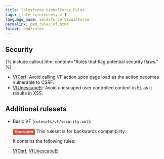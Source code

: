 ```yaml
---
title: Salesforce VisualForce Rules
tags: [rule_references, vf]
language_name: Salesforce VisualForce
permalink: pmd_rules_vf.html
folder: pmd/rules
---
```

## Security

{% include callout.html content="Rules that flag potential security flaws." %}

*   [VfCsrf](pmd_rules_vf_security.html#vfcsrf): Avoid calling VF action upon page load as the action becomes vulnerable to CSRF.
*   [VfUnescapeEl](pmd_rules_vf_security.html#vfunescapeel): Avoid unescaped user controlled content in EL as it results in XSS.

## Additional rulesets

*   Basic VF (`rulesets/vf/security.xml`):

    <span style="border-radius: 0.25em; color: #fff; padding: 0.2em 0.6em 0.3em; display: inline; background-color: #d9534f; font-size: 75%;">Deprecated</span>  This ruleset is for backwards compatibility.

    It contains the following rules:

    [VfCsrf](pmd_rules_vf_security.html#vfcsrf), [VfUnescapeEl](pmd_rules_vf_security.html#vfunescapeel)


